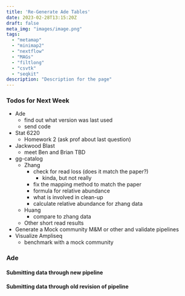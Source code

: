 ```yaml
---
title: 'Re-Generate Ade Tables'
date: 2023-02-28T13:15:20Z
draft: false
meta_img: "images/image.png"
tags:
  - "metamap"
  - "minimap2"
  - "nextflow"
  - "MAGs"
  - "filtlong"
  - "csvtk"
  - "seqkit"
description: "Description for the page"
---
```


### Todos for Next Week

- Ade 
  - find out what version was last used 
  - send code 
- Stat 6220 
  - Homework 2 (ask prof about last question)
- Jackwood Blast
  - meet Ben and Brian TBD
- gg-catalog
  - Zhang
    - check for read loss (does it match the paper?)
      - kinda, but not really
    - fix the mapping method to match the paper 
    - formula for relative abundance
    - what is involved in clean-up
    - calculate relative abundance for zhang data
  - Huang
    - compare to zhang data
  - Other short read results
- Generate a Mock community M&M or other and validate pipelines
- Visualize Ampliseq
  - benchmark with a mock community
  
  
### Ade

#### Submitting data through new pipeline

#### Submitting data through old revision of pipeline

